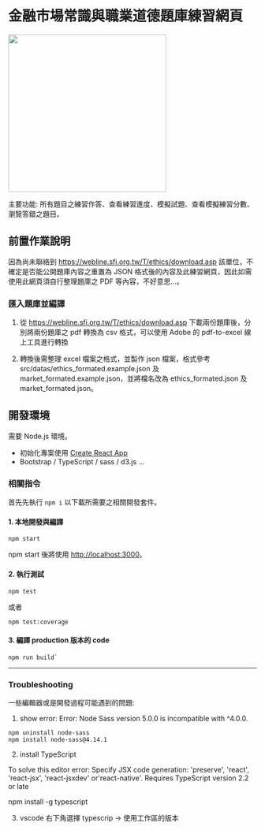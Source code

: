 # 金融市場常識與職業道德題庫練習網頁

<img src="../master/public/demo_localhost_3000_.png?raw=true" width="320">

主要功能: 所有題目之練習作答、查看練習進度、模擬試題、查看模擬練習分數、瀏覽答錯之題目。


## 前置作業說明

因為尚未聯絡到 https://webline.sfi.org.tw/T/ethics/download.asp 該單位，不確定是否能公開題庫內容之重置為 JSON 格式後的內容及此練習網頁，因此如需使用此網頁須自行整理題庫之 PDF 等內容，不好意思...。

### 匯入題庫並編譯

1. 從 https://webline.sfi.org.tw/T/ethics/download.asp 下載兩份題庫後，分別將兩份題庫之 pdf 轉換為 csv 格式，可以使用 Adobe 的 pdf-to-excel 線上工具進行轉換

2. 轉換後需整理 excel 檔案之格式，並製作 json 檔案，格式參考 src/datas/ethics_formated.example.json 及 market_formated.example.json，並將檔名改為 ethics_formated.json 及 market_formated.json。


## 開發環境

需要 Node.js 環境。

* 初始化專案使用 [Create React App](https://github.com/facebook/create-react-app)
* Bootstrap / TypeScript / sass / d3.js ... 


### 相關指令

首先先執行 `npm i` 以下載所需要之相關開發套件。

#### 1. 本地開發與編譯 

```
npm start
```

npm start 後將使用 [http://localhost:3000](http://localhost:3000)。


#### 2. 執行測試

```
npm test
```

或者

```
npm test:coverage
```


#### 3. 編譯 production 版本的 code

```
npm run build`
```


---


### Troubleshooting

一些編輯器或是開發過程可能遇到的問題:

1. show error: Error: Node Sass version 5.0.0 is incompatible with ^4.0.0.

```
npm uninstall node-sass
npm install node-sass@4.14.1
```
 
2. install TypeScript

To solve this editor error: 
Specify JSX code generation: 'preserve', 'react', 'react-jsx', 'react-jsxdev' or'react-native'. Requires TypeScript version 2.2 or late

npm install -g typescript

3. vscode 右下角選擇 typescrip -> 使用工作區的版本
